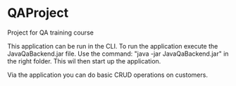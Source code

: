 # QAProject
Project for QA training course


This application can be run in the CLI. To run the application execute the JavaQaBackend.jar file. 
Use the command: "java -jar JavaQaBackend.jar" in the right folder. This wil then start up the application. 

Via the application you can do basic CRUD operations on customers.
